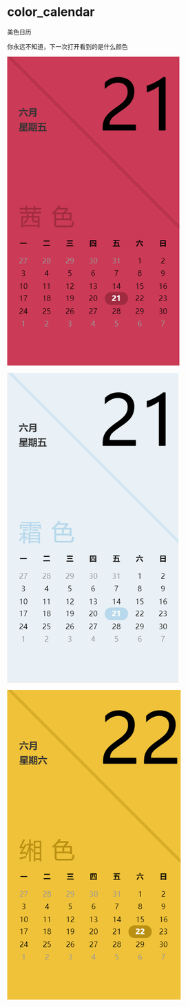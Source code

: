 # color_calendar
美色日历

你永远不知道，下一次打开看到的是什么颜色

![](https://raw.githubusercontent.com/cuiyinghh/color_calendar/master/desc_img/%E8%8C%9C%E8%89%B2.png)

![](https://raw.githubusercontent.com/cuiyinghh/color_calendar/master/desc_img/%E9%9C%9C%E8%89%B2.png)

![](https://raw.githubusercontent.com/cuiyinghh/color_calendar/master/desc_img/%E7%BC%83%E8%89%B2.png)
